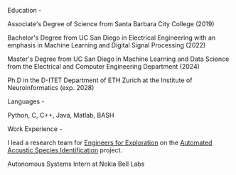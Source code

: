 Education - 

Associate's Degree of Science from Santa Barbara City College (2019)

Bachelor's Degree from UC San Diego in Electrical Engineering with an emphasis in Machine Learning and Digital Signal Processing (2022)

Master's Degree from UC San Diego in Machine Learning and Data Science from the Electrical and Computer Engineering Department (2024)

Ph.D in the D-ITET Department of ETH Zurich at the Institute of Neuroinformatics (exp. 2028)

Languages - 

Python, C, C++, Java, Matlab, BASH

Work Experience - 

I lead a research team for [Engineers for Exploration](http://e4e.ucsd.edu/) on the [Automated Acoustic Species Identification](https://www.youtube.com/watch?v=QnObobMEaZE&t=32s&ab_channel=UCSanDiegoEngineersforExploration) project.

Autonomous Systems Intern at Nokia Bell Labs
